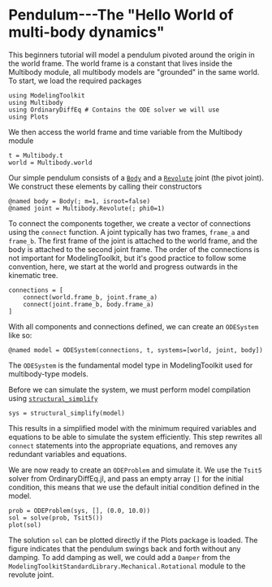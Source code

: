 # Pendulum---The "Hello World of multi-body dynamics"
This beginners tutorial will model a pendulum pivoted around the origin in the world frame. The world frame is a constant that lives inside the Multibody module, all multibody models are "grounded" in the same world. To start, we load the required packages
```@example pendulum
using ModelingToolkit
using Multibody
using OrdinaryDiffEq # Contains the ODE solver we will use
using Plots
```
We then access the world frame and time variable from the Multibody module
```@example pendulum
t = Multibody.t
world = Multibody.world
```
Our simple pendulum consists of a [`Body`](@ref) and a [`Revolute`](@ref) joint (the pivot joint). We construct these elements by calling their constructors
```
@named body = Body(; m=1, isroot=false)
@named joint = Multibody.Revolute(; phi0=1)
```
To connect the components together, we create a vector of connections using the `connect` function. A joint typically has two frames, `frame_a` and `frame_b`. The first frame of the joint is attached to the world frame, and the body is attached to the second joint frame. The order of the connections is not important for ModelingToolkit, but it's good practice to follow some convention, here, we start at the world and progress outwards in the kinematic tree.
```@example pendulum
connections = [
    connect(world.frame_b, joint.frame_a)
    connect(joint.frame_b, body.frame_a)
]
```

With all components and connections defined, we can create an `ODESystem` like so:
```@example pendulum
@named model = ODESystem(connections, t, systems=[world, joint, body])
```
The `ODESystem` is the fundamental model type in ModelingToolkit used for multibody-type models.

Before we can simulate the system, we must perform model compilation using [`structural_simplify`](@ref)
```@example pendulum
sys = structural_simplify(model)
```
This results in a simplified model with the minimum required variables and equations to be able to simulate the system efficiently. This step rewrites all `connect` statements into the appropriate equations, and removes any redundant variables and equations.

We are now ready to create an `ODEProblem` and simulate it. We use the `Tsit5` solver from OrdinaryDiffEq.jl, and pass an empty array `[]` for the initial condition, this means that we use the default initial condition defined in the model.
```@example pendulum
prob = ODEProblem(sys, [], (0.0, 10.0))
sol = solve(prob, Tsit5())
plot(sol)
```
The solution `sol` can be plotted directly if the Plots package is loaded. The figure indicates that the pendulum swings back and forth without any damping. To add damping as well, we could add a `Damper` from the `ModelingToolkitStandardLibrary.Mechanical.Rotational` module to the revolute joint.
